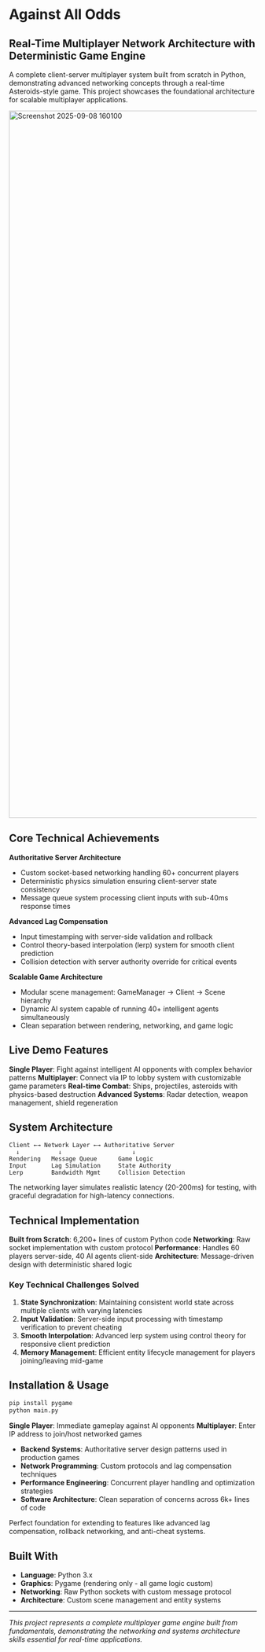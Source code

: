 # Against All Odds
## Real-Time Multiplayer Network Architecture with Deterministic Game Engine

A complete client-server multiplayer system built from scratch in Python, demonstrating advanced networking concepts through a real-time Asteroids-style game. This project showcases the foundational architecture for scalable multiplayer applications.

<img width="2559" height="1439" alt="Screenshot 2025-09-08 160100" src="https://github.com/user-attachments/assets/53ad3fad-37e1-40af-8236-2be1d07f74e2" />



## Core Technical Achievements

**Authoritative Server Architecture**
- Custom socket-based networking handling 60+ concurrent players
- Deterministic physics simulation ensuring client-server state consistency
- Message queue system processing client inputs with sub-40ms response times

**Advanced Lag Compensation**
- Input timestamping with server-side validation and rollback
- Control theory-based interpolation (lerp) system for smooth client prediction
- Collision detection with server authority override for critical events

**Scalable Game Architecture** 
- Modular scene management: GameManager → Client → Scene hierarchy
- Dynamic AI system capable of running 40+ intelligent agents simultaneously
- Clean separation between rendering, networking, and game logic

## Live Demo Features

**Single Player**: Fight against intelligent AI opponents with complex behavior patterns
**Multiplayer**: Connect via IP to lobby system with customizable game parameters
**Real-time Combat**: Ships, projectiles, asteroids with physics-based destruction
**Advanced Systems**: Radar detection, weapon management, shield regeneration

## System Architecture

```
Client ←→ Network Layer ←→ Authoritative Server
  ↓           ↓                    ↓
Rendering   Message Queue      Game Logic
Input       Lag Simulation     State Authority
Lerp        Bandwidth Mgmt     Collision Detection
```

The networking layer simulates realistic latency (20-200ms) for testing, with graceful degradation for high-latency connections.

## Technical Implementation

**Built from Scratch**: 6,200+ lines of custom Python code
**Networking**: Raw socket implementation with custom protocol
**Performance**: Handles 60 players server-side, 40 AI agents client-side
**Architecture**: Message-driven design with deterministic shared logic

### Key Technical Challenges Solved

1. **State Synchronization**: Maintaining consistent world state across multiple clients with varying latencies
2. **Input Validation**: Server-side input processing with timestamp verification to prevent cheating
3. **Smooth Interpolation**: Advanced lerp system using control theory for responsive client prediction
4. **Memory Management**: Efficient entity lifecycle management for players joining/leaving mid-game

## Installation & Usage

```bash
pip install pygame
python main.py
```

**Single Player**: Immediate gameplay against AI opponents
**Multiplayer**: Enter IP address to join/host networked games
- **Backend Systems**: Authoritative server design patterns used in production games
- **Network Programming**: Custom protocols and lag compensation techniques
- **Performance Engineering**: Concurrent player handling and optimization strategies  
- **Software Architecture**: Clean separation of concerns across 6k+ lines of code

Perfect foundation for extending to features like advanced lag compensation, rollback networking, and anti-cheat systems.

## Built With

- **Language**: Python 3.x
- **Graphics**: Pygame (rendering only - all game logic custom)
- **Networking**: Raw Python sockets with custom message protocol
- **Architecture**: Custom scene management and entity systems

---

*This project represents a complete multiplayer game engine built from fundamentals, demonstrating the networking and systems architecture skills essential for real-time applications.*
